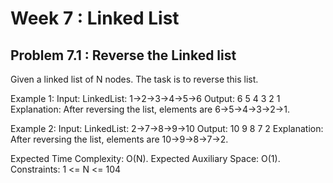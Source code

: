 # Week 7 : Linked List

## Problem 7.1 : Reverse the Linked list

Given a linked list of N nodes. The task is to reverse this list.

Example 1:
Input:
LinkedList: 1->2->3->4->5->6
Output: 6 5 4 3 2 1
Explanation: After reversing the list,
elements are 6->5->4->3->2->1.

Example 2:
Input:
LinkedList: 2->7->8->9->10
Output: 10 9 8 7 2
Explanation: After reversing the list,
elements are 10->9->8->7->2.

Expected Time Complexity: O(N). Expected Auxiliary Space: O(1).
Constraints: 1 <= N <= 104